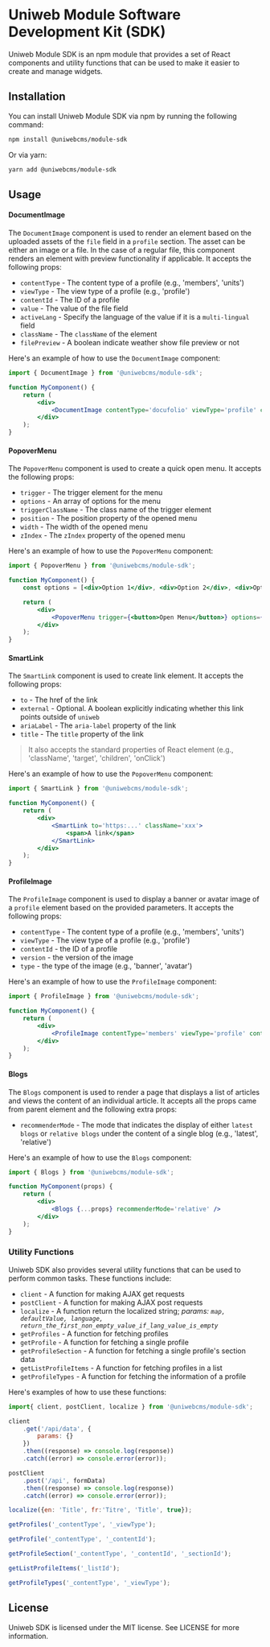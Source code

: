 # Uniweb Module Software Development Kit (SDK)

Uniweb Module SDK is an npm module that provides a set of React components and utility functions that can be used to make it easier to create and manage widgets.

<!-- This module provides five components: `ProfileImage`, `PopoverMenu`, `SmartLink`, `DocumentImage` and `Blogs`. -->

## Installation

You can install Uniweb Module SDK via npm by running the following command:

```bash
npm install @uniwebcms/module-sdk
```

Or via yarn:

```bash
yarn add @uniwebcms/module-sdk
```

## Usage

#### DocumentImage

The `DocumentImage` component is used to render an element based on the uploaded assets of the `file` field in a `profile` section. The asset can be either an image or a file. In the case of a regular file, this component renders an element with preview functionality if applicable. It accepts the following props:

-   `contentType` - The content type of a profile (e.g., 'members', 'units')
-   `viewType` - The view type of a profile (e.g., 'profile')
-   `contentId` - The ID of a profile
-   `value` - The value of the file field
-   `activeLang` - Specify the language of the value if it is a `multi-lingual` field
-   `className` - The `className` of the element
-   `filePreview` - A boolean indicate weather show file preview or not

Here's an example of how to use the `DocumentImage` component:

```jsx
import { DocumentImage } from '@uniwebcms/module-sdk';

function MyComponent() {
    return (
        <div>
            <DocumentImage contentType='docufolio' viewType='profile' contentId='1' value='_fieldValue' activeLang='en' className='xxx' filePreview={true} />
        </div>
    );
}
```

#### PopoverMenu

The `PopoverMenu` component is used to create a quick open menu. It accepts the following props:

-   `trigger` - The trigger element for the menu
-   `options` - An array of options for the menu
-   `triggerClassName` - The class name of the trigger element
-   `position` - The position property of the opened menu
-   `width` - The width of the opened menu
-   `zIndex` - The `zIndex` property of the opened menu

Here's an example of how to use the `PopoverMenu` component:

```jsx
import { PopoverMenu } from '@uniwebcms/module-sdk';

function MyComponent() {
    const options = [<div>Option 1</div>, <div>Option 2</div>, <div>Option 2</div>];

    return (
        <div>
            <PopoverMenu trigger={<button>Open Menu</button>} options={options} triggerClassName='px-2 py-1 text-blue-600 text-sm border rounded' position='top-0 left-4' width='200px' zIndex='10' />
        </div>
    );
}
```

#### SmartLink

The `SmartLink` component is used to create link element. It accepts the following props:

-   `to` - The href of the link
-   `external` - Optional. A boolean explicitly indicating whether this link points outside of `uniweb`
-   `ariaLabel` - The `aria-label` property of the link
-   `title` - The `title` property of the link

> It also accepts the standard properties of React element (e.g., 'className', 'target', 'children', 'onClick')

Here's an example of how to use the `PopoverMenu` component:

```jsx
import { SmartLink } from '@uniwebcms/module-sdk';

function MyComponent() {
    return (
        <div>
            <SmartLink to='https:...' className='xxx'>
                <span>A link</span>
            </SmartLink>
        </div>
    );
}
```

#### ProfileImage

The `ProfileImage` component is used to display a banner or avatar image of a `profile` element based on the provided parameters. It accepts the following props:

-   `contentType` - The content type of a profile (e.g., 'members', 'units')
-   `viewType` - The view type of a profile (e.g., 'profile')
-   `contentId` - the ID of a profile
-   `version` - the version of the image
-   `type` - the type of the image (e.g., 'banner', 'avatar')

Here's an example of how to use the `ProfileImage` component:

```jsx
import { ProfileImage } from '@uniwebcms/module-sdk';

function MyComponent() {
    return (
        <div>
            <ProfileImage contentType='members' viewType='profile' contentId='1' version='123' type='banner' />
        </div>
    );
}
```

#### Blogs

The `Blogs` component is used to render a page that displays a list of articles and views the content of an individual article. It accepts all the props came from parent element and the following extra props:

-   `recommenderMode` - The mode that indicates the display of either `latest blogs` or `relative blogs` under the content of a single blog (e.g., 'latest', 'relative')

Here's an example of how to use the `Blogs` component:

```jsx
import { Blogs } from '@uniwebcms/module-sdk';

function MyComponent(props) {
    return (
        <div>
            <Blogs {...props} recommenderMode='relative' />
        </div>
    );
}
```

### Utility Functions

Uniweb SDK also provides several utility functions that can be used to perform common tasks. These functions include:

-   `client` - A function for making AJAX get requests
-   `postClient` - A function for making AJAX post requests
-   `localize` - A function return the localized string; _params: `map, defaultValue, language, return_the_first_non_empty_value_if_lang_value_is_empty`_
-   `getProfiles` - A function for fetching profiles
-   `getProfile` - A function for fetching a single profile
-   `getProfileSection` - A function for fetching a single profile's section data
-   `getListProfileItems` - A function for fetching profiles in a list
-   `getProfileTypes` - A function for fetching the information of a profile

Here's examples of how to use these functions:

```js
import{ client, postClient, localize } from '@uniwebcms/module-sdk';

client
    .get('/api/data', {
        params: {}
    })
    .then((response) => console.log(response))
    .catch((error) => console.error(error));

postClient
    .post('/api', formData)
    .then((response) => console.log(response))
    .catch((error) => console.error(error));

localize({en: 'Title', fr:'Titre', 'Title', true});

getProfiles('_contentType', '_viewType');

getProfile('_contentType', '_contentId');

getProfileSection('_contentType', '_contentId', '_sectionId');

getListProfileItems('_listId');

getProfileTypes('_contentType', '_viewType');
```

## License

Uniweb SDK is licensed under the MIT license. See LICENSE for more information.

